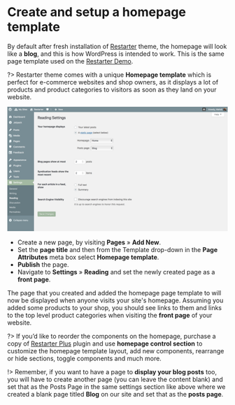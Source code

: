 
# Create and setup a homepage template

By default after fresh installation of [Restarter](https://wordpress.org/themes/restarter/) theme, the homepage will look like a **blog**, and this is how WordPress is intended to work. This is the same page template used on the [Restarter Demo](https://demo.mypreview.one/restarter/).

?> Restarter theme comes with a unique **Homepage template** which is perfect for e-commerce websites and shop owners, as it displays a lot of products and product categories to visitors as soon as they land on your website.

![Setup a homepage template](img/setup-homepage-template.png)

* Create a new page, by visiting **Pages** » **Add New**.
* Set the **page title** and then from the Template drop-down in the **Page Attributes** meta box select **Homepage template**.
* **Publish** the page.
* Navigate to **Settings** » **Reading** and set the newly created page as a **front page**.

The page that you created and added the homepage page template to will now be displayed when anyone visits your site's homepage. Assuming you added some products to your shop, you should see links to them and links to the top level product categories when visiting the **front page** of your website.

?> If you’d like to reorder the components on the homepage, purchase a copy of [Restarter Plus](https://www.mypreview.one) plugin and use **homepage control section** to customize the homepage template layout, add new components, rearrange or hide sections, toggle components and much more.

!> Remember, if you want to have a page to **display your blog posts** too, you will have to create another page (you can leave the content blank) and set that as the Posts Page in the same settings section like above where we created a blank page titled **Blog** on our site and set that as the **posts page**.
